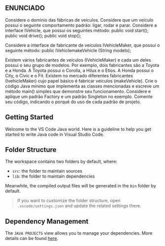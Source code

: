 ## ENUNCIADO

Considere o domínio das fábricas de veículos. Considere que um veículo possui o seguinte comportamento padrão: ligar, rodar e parar. Considere a interface IVehicle, que possui os seguintes método: 
public void start();  
public void drive(); 
public void stop(); 

Considere a interface de fabricante de veículos IVehicleMaker, que possui o seguinte método: 
public IVehiclemakeVehicle (String modelo);

Existem vários fabricantes de veículos (IVehicleMaker) e cada um deles possui o seu grupo de modelos. Por exemplo, dois fabricantes são a Toyota e  a Honda. A Toyota possui o Corolla, a Hilux e o Etios. A Honda possui o City, o Civic e o Fit. Existem no mercado diferentes fabricantes (IvehicleMaker) cujo papel básico é fabricar veículos (makeVehicle). 
Crie o código Java mínimo que implementa as classes mencionadas e escreve um método main() simples que demonstre seu funcionamento. 
Considere e aplique um padrão Factory e um padrão Singleton no exemplo. 
Comente seu código, indicando o porquê do uso de cada padrão de projeto.


## Getting Started

Welcome to the VS Code Java world. Here is a guideline to help you get started to write Java code in Visual Studio Code.

## Folder Structure

The workspace contains two folders by default, where:

- `src`: the folder to maintain sources
- `lib`: the folder to maintain dependencies

Meanwhile, the compiled output files will be generated in the `bin` folder by default.

> If you want to customize the folder structure, open `.vscode/settings.json` and update the related settings there.

## Dependency Management

The `JAVA PROJECTS` view allows you to manage your dependencies. More details can be found [here](https://github.com/microsoft/vscode-java-dependency#manage-dependencies).

